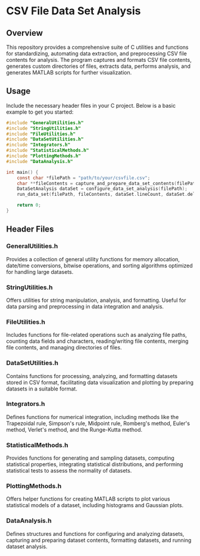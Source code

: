 # CSV File Data Set Analysis

## Overview
This repository provides a comprehensive suite of C utilities and functions for standardizing, automating data extraction, and preprocessing CSV file contents for analysis. The program captures and formats CSV file contents, generates custom directories of files, extracts data, performs analysis, and generates MATLAB scripts for further visualization.


## Usage

Include the necessary header files in your C project. Below is a basic example to get you started:

```c
#include "GeneralUtilities.h"
#include "StringUtilities.h"
#include "FileUtilities.h"
#include "DataSetUtilities.h"
#include "Integrators.h"
#include "StatisticalMethods.h"
#include "PlottingMethods.h"
#include "DataAnalysis.h"

int main() {
    const char *filePath = "path/to/your/csvfile.csv";
    char **fileContents = capture_and_prepare_data_set_contents(filePath);
    DataSetAnalysis dataSet = configure_data_set_analysis(filePath);
    run_data_set(filePath, fileContents, dataSet.lineCount, dataSet.delimiter);

    return 0;
}
```

## Header Files

### GeneralUtilities.h

Provides a collection of general utility functions for memory allocation, date/time conversions, bitwise operations, and sorting algorithms optimized for handling large datasets.

### StringUtilities.h

Offers utilities for string manipulation, analysis, and formatting. Useful for data parsing and preprocessing in data integration and analysis.

### FileUtilities.h

Includes functions for file-related operations such as analyzing file paths, counting data fields and characters, reading/writing file contents, merging file contents, and managing directories of files.

### DataSetUtilities.h

Contains functions for processing, analyzing, and formatting datasets stored in CSV format, facilitating data visualization and plotting by preparing datasets in a suitable format.

### Integrators.h

Defines functions for numerical integration, including methods like the Trapezoidal rule, Simpson's rule, Midpoint rule, Romberg's method, Euler's method, Verlet's method, and the Runge-Kutta method.

### StatisticalMethods.h

Provides functions for generating and sampling datasets, computing statistical properties, integrating statistical distributions, and performing statistical tests to assess the normality of datasets.

### PlottingMethods.h

Offers helper functions for creating MATLAB scripts to plot various statistical models of a dataset, including histograms and Gaussian plots.

### DataAnalysis.h

Defines structures and functions for configuring and analyzing datasets, capturing and preparing dataset contents, formatting datasets, and running dataset analysis.
